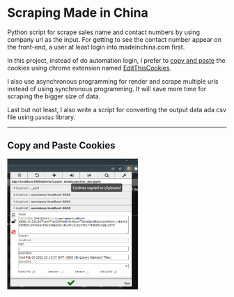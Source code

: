 # Scraping Made in China

Python script for scrape sales name and contact numbers by using company url as the input. For getting to see the contact number appear on the front-end, a user at least login into madeinchina.com first.  

In this project, instead of do automation login, I prefer to [copy and paste](#2-copy-and-paste-the-cookies) the cookies using chrome extension named [EditThisCookies](https://chrome.google.com/webstore/detail/editthiscookie/fngmhnnpilhplaeedifhccceomclgfbg).

I also use asynchronous programming for render and scrape multiple urls instead of using synchronous programming. It will save more time for scraping the bigger size of data.  

Last but not least, I also write a script for converting the output data ada csv file using `pandas` library.

___  
## Copy and Paste Cookies
<img src="./images/Screenshot_3.png" width=300 height=300>
